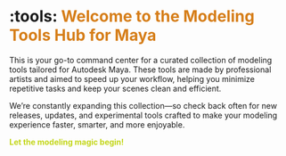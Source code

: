 # :tools: **<span style="color:rgb(214, 126, 25);">Welcome to the Modeling Tools Hub for Maya</span>**

This is your go-to command center for a curated collection of modeling tools tailored for Autodesk Maya. These tools are made by professional artists and aimed to speed up your workflow, helping you minimize repetitive tasks and keep your scenes clean and efficient.

We’re constantly expanding this collection—so check back often for new releases, updates, and experimental tools crafted to make your modeling experience faster, smarter, and more enjoyable.

**<span style="color:rgb(195, 214, 25);">Let the modeling magic begin!</span>**
